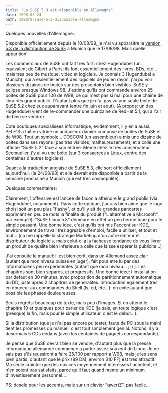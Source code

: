 ```yaml
---
title: "La SuSE 5.3 est disponible en Allemagne"
date: 1998-08-24
path: 1998/8/suse-5-3-disponible-allemagne
---
```


<P>
Quelques nouvelles d'Allemagne...
</P>
<P>
Disponible officiellement depuis le 10/08/98, je n'ai vu apparaitre la
<A HREF="http://www.suse.de/e/lx/lx.html">version 5.3 de la distribution
de SuSE</A> a Munich que le 17/08/98. Mais quelle apparition!
</P>
<P>
Les commerciaux de SuSE ont fait tres fort: chez Hugendubel (un
equivalent de Gibert a Paris: ils font essentiellement des livres,
BDs, etc... mais tres peu de musique, video et logiciels. Je connais
3 Hugendubel a Munich), qui a essentiellement des logiciels de jeu en
rayon, j'ai pu voir plusieurs dizaines de boites sur des presentoirs
bien visibles. SuSE y eclipse presque Windows 98.  J'estime qu'ils ont
commande environ 25 boites de SuSE pour 100 de W98, ce qui n'est pas
si mal pour une chaine de librairies grand public. D'autant plus que je
n'ai pas vu une seule boite de SuSE 5.2 chez eux auparavant (entre fin
juin et aout). (A propos: un des Hugendubel vient de re-commander une
quinzaine de RedHat 5.1, qui a l'air de bien se vendre)
</P>
<P>
Cote boutiques specialisees informatique, evidemment, il y en a aussi.
PELE'S a fait en vitrine un audacieux damier compose de boites de
SuSE et de W98.  Tout un symbole... DOSCOM (un assembleur) a mis une
dizaine de boites dans ses rayons (pas tres visibles, malheureusement),
et a colle une affiche "SuSE 5.2" face a son entree. Meme chez le tres
conservateur Seemueller, j'y ai vu une boite (sur 3 consacrees a Linux,
contre des centaines d'autres logiciels).
</P>
<P>
Quant a la traduction anglaise de SuSE 5.3, elle sort officiellement
aujourd'hui, (le 24/08/98) et elle devrait etre disponible a partir de
la semaine prochaine a Munich (qui est tres cosmopolite).
</P>
<P>
Quelques commentaires:
</P>
<P>
Clairement, l'offensive est lancee de facon a atteindre le grand public
(via Hugendubel, notamment). Dans cette optique, j'aurais bien aime
que le logo choisi soit un peu plus "flashy", et qu'il y ait de grandes
pancartes exprimant en peu de mots la finalite du produit ("L'alternative
a Microsoft", par exemple): "SuSE Linux 5.3" demeure en effet un peu
hermetique pour le simple passant.  Une bonne idee, c'est qu'ils ont mis
l'accent sur KDE, environnement de travail tres agreable d'emploi, facile
a utiliser, et tout et tout... (ca me rappelle la strategie Marketing
d'un autre editeur et distributeur de logiciels, mais celui-ci a la
facheuse tendance de vous livrer un produit de qualite bien inferieure
a celle que laisse esperer la publicite...)
</P>
<P>
J'ai consulte le manuel: il est bien ecrit, dans un Allemand assez
clair (autant que mon niveau puisse en juger), fait pour etre lu par
des informaticiens peu experimentes (autant que mon niveau... ;-)
). Les chapitres sont bien separes, et progressifs. Une bonne
idee: l'installation par defaut en 30 minutes, avec proposition
de partitionnement automatique du DD, juste apres 2 chapitres de
generalites. Introduction egalement tres en douceur aux commandes du Shell
(ls, cd, etc...): on evite autant que possible les phases douloureuses.
</P>
<P>
Seuls regrets: beaucoup de texte, mais peu d'images. Et on attend le
chapitre 10 et quelques pour parler de KDE (je sais, en toute logique
c'est (presque) la fin, mais pour le simple utilisateur, c'est le
debut...).
</P>
<P>
Si la distribution (que je n'ai pas encore pu tester, faute de PC
sous la main) tient les promesses du manuel, c'est tout simplement
genial. Notons: il y a desormais 5 CDs dedans (avec les centaines de
paquets correspondants).
</P>

<P>
Je pense que SuSE devrait bien se vendre, d'autant plus que la presse
informatique allemande commence a parler assez souvent de Linux. Je
ne sais pas s'ils reussiront a faire 25/100 par rapport a W98, mais
je les sens bien partis, d'autant que le prix (89 DM, environ 310 FF)
est tres attractif.  Ma seule crainte: que des novices moyennement
interesses l'achetent, et n'en soient pas satisfaits, parce qu'il faut
quand meme un minimum d'investissement personnel...
</P>

<P>
PS: desole pour les accents, mais sur un clavier "qwertZ", pas facile...
</P>


